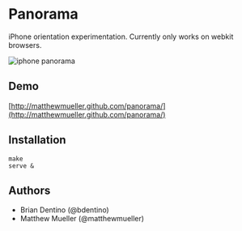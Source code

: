 # Panorama

iPhone orientation experimentation. Currently only works on webkit browsers.

![iphone panorama](http://f.cl.ly/items/0q3B2I252G271X1O1Q1U/Screen%20Shot%202013-04-01%20at%2012.04.01%20AM.png)

## Demo

[http://matthewmueller.github.com/panorama/](http://matthewmueller.github.com/panorama/)

## Installation

```
make
serve &
```

## Authors

* Brian Dentino (@bdentino)
* Matthew Mueller (@matthewmueller)
